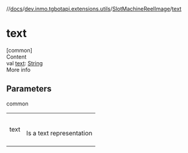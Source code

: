 //[docs](../../../index.md)/[dev.inmo.tgbotapi.extensions.utils](../index.md)/[SlotMachineReelImage](index.md)/[text](text.md)



# text  
[common]  
Content  
val [text](text.md): [String](https://kotlinlang.org/api/latest/jvm/stdlib/kotlin/-string/index.html)  
More info  


## Parameters  
  
common  
  
| | |
|---|---|
| <a name="dev.inmo.tgbotapi.extensions.utils/SlotMachineReelImage/text/#/PointingToDeclaration/"></a>text| <a name="dev.inmo.tgbotapi.extensions.utils/SlotMachineReelImage/text/#/PointingToDeclaration/"></a><br><br>Is a text representation<br><br>|
  
  



